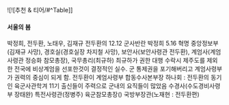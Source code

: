 ![![추천 & 티어/#^Table]]



#### 서울의 봄
박정희, 전두환, 노태우, 김재규
전두환의 12.12 군사반란
박정희 5.16 혁명
중앙정보부(김재규 사망), 경호실(경호실장 차지철 사망),   보안사(보안사령관 전두환), 계엄사(계엄사령관 정승화 참모총장), 국무총리(최규하)
	   최규하가 권한 대행 수락시 제주도를 제외한 전국에 비상계엄을 선포한것이 결정적인 실수. 군 통제권을 포기해버리고 계엄사령부가 권력의 중심이 되게 함.
		전두환이 계엄사령부 합동수사본부장
하나회 : 전두환의 동기인 육군사관학겨 11기 출신들이 주력으로 군내의 요직들이 많았음
수경사(수도경비사령부 장태완)
특전사령관(정병주)
육군참모총장()
국방부장관(노재현 : 전두환편)
